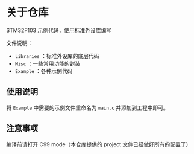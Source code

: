 # 关于仓库

STM32F103 示例代码，使用标准外设库编写

文件说明：

* `Libraries` ：标准外设库的底层代码
* `Misc` ：一些常用功能的封装
* `Example` ：各种示例代码

## 使用说明

将 `Example` 中需要的示例文件重命名为 `main.c` 并添加到工程中即可。

## 注意事项

编译前请打开 C99 mode（本仓库提供的 project 文件已经做好所有的配置了）
